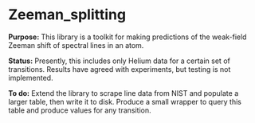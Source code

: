 # Zeeman_splitting

**Purpose:** This library is a toolkit for making predictions of the weak-field Zeeman shift of spectral lines in an atom. 

**Status:** Presently, this includes only Helium data for a certain set of transitions. Results have agreed with experiments, but testing is not implemented.

**To do:** Extend the library to scrape line data from NIST and populate a larger table, then write it to disk. Produce a small wrapper to query this table and produce values for any transition.
